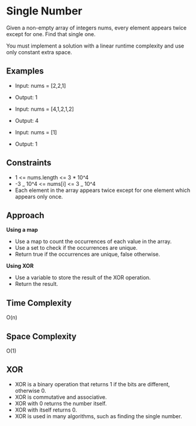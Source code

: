 # Single Number

Given a non-empty array of integers nums, every element appears twice except for one. Find that single one.

You must implement a solution with a linear runtime complexity and use only constant extra space.

## Examples

- Input: nums = [2,2,1]
- Output: 1

- Input: nums = [4,1,2,1,2]
- Output: 4

- Input: nums = [1]
- Output: 1

## Constraints

- 1 <= nums.length <= 3 \* 10^4
- -3 _ 10^4 <= nums[i] <= 3 _ 10^4
- Each element in the array appears twice except for one element which appears only once.

## Approach

**Using a map**

- Use a map to count the occurrences of each value in the array.
- Use a set to check if the occurrences are unique.
- Return true if the occurrences are unique, false otherwise.

**Using XOR**

- Use a variable to store the result of the XOR operation.
- Return the result.

## Time Complexity

O(n)

## Space Complexity

O(1)

## XOR

- XOR is a binary operation that returns 1 if the bits are different, otherwise 0.
- XOR is commutative and associative.
- XOR with 0 returns the number itself.
- XOR with itself returns 0.
- XOR is used in many algorithms, such as finding the single number.

